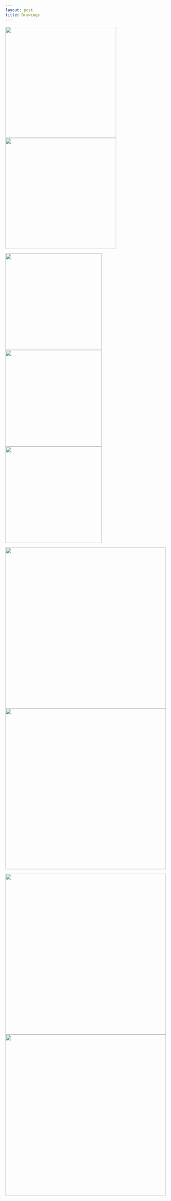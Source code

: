 ```yaml
---
layout: post
title: Drawings
---
```


<img src="https://flyinggiraffe.github.io/images/draw_falling.PNG" height="345">  <img src="https://flyinggiraffe.github.io/images/draw_summer.PNG" height="345">

<img src="https://flyinggiraffe.github.io/images/draw_gray.PNG" height="300">  <img src="https://flyinggiraffe.github.io/images/draw_october.PNG" height="300">  <img src="https://flyinggiraffe.github.io/images/draw_winter.PNG" height="300">

<img src="https://flyinggiraffe.github.io/images/photo_boston.jpg" height="500">  <img src="https://flyinggiraffe.github.io/images/draw_boston.png" height="500">

<img src="https://flyinggiraffe.github.io/images/photo_sweden.jpg" height="500">  <img src="https://flyinggiraffe.github.io/images/draw_sweden.PNG" height="500">
